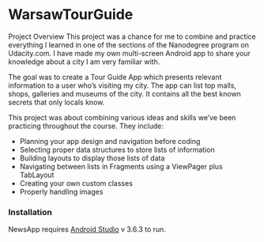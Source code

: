 # WarsawTourGuide


Project Overview
This project was a chance for me to combine and practice everything I learned in one of the sections of the Nanodegree program on Udacity.com. I have made my own multi-screen Android app to share your knowledge about a city I am very familiar with.

The goal was to create a Tour Guide App which presents relevant information to a user who’s visiting my city. The app can list top malls, shops, galleries and museums of the city. It contains all the best known secrets that only locals know. 

This project was about combining various ideas and skills we’ve been practicing throughout the course. They include:

  - Planning your app design and navigation before coding
  - Selecting proper data structures to store lists of information
  - Building layouts to display those lists of data
  - Navigating between lists in Fragments using a ViewPager plus TabLayout
  - Creating your own custom classes
  - Properly handling images 


### Installation

NewsApp requires [Android Studio](https://developer.android.com/studio) v 3.6.3 to run.
